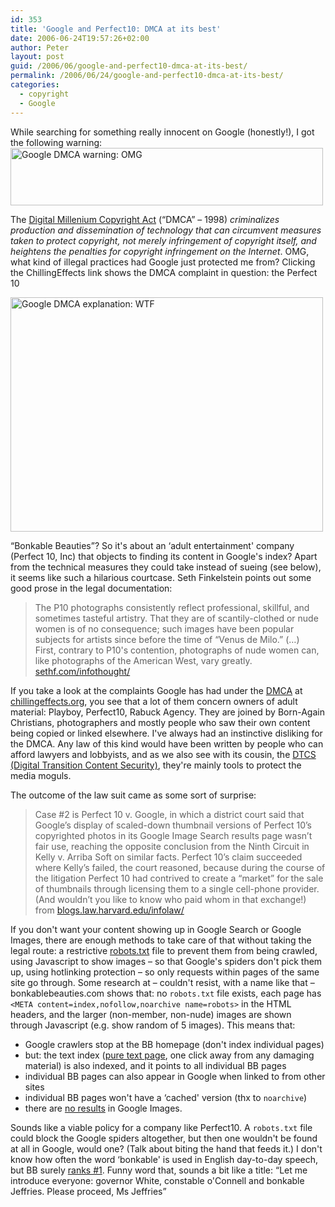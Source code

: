```yaml
---
id: 353
title: 'Google and Perfect10: DMCA at its best'
date: 2006-06-24T19:57:26+02:00
author: Peter
layout: post
guid: /2006/06/google-and-perfect10-dmca-at-its-best/
permalink: /2006/06/24/google-and-perfect10-dmca-at-its-best/
categories:
  - copyright
  - Google
---
```

While searching for something really innocent on Google (honestly!), I got the following warning:  
[<img  src="http://static.flickr.com/66/173874573_fcb4373669.jpg" width="500" height="92" alt="Google DMCA warning: OMG" />](http://www.flickr.com/photos/pforret/173874573/ "Photo Sharing")

The [Digital Millenium Copyright Act](http://en.wikipedia.org/wiki/Digital_Millennium_Copyright_Act) (&#8220;DMCA&#8221; &#8211; 1998) _criminalizes production and dissemination of technology that can circumvent measures taken to protect copyright, not merely infringement of copyright itself, and heightens the penalties for copyright infringement on the Internet_. OMG, what kind of illegal practices had Google just protected me from? Clicking the ChillingEffects link shows the DMCA complaint in question: the Perfect 10

[<img  src="http://static.flickr.com/67/173874574_06690af5a3.jpg" width="500" height="375" alt="Google DMCA explanation: WTF" />](http://www.flickr.com/photos/pforret/173874574/ "Photo Sharing")  
<!--more-->

  
&#8220;Bonkable Beauties&#8221;? So it's about an &#8216;adult entertainment' company (Perfect 10, Inc) that objects to finding its content in Google's index? Apart from the technical measures they could take instead of sueing (see below), it seems like such a hilarious courtcase. Seth Finkelstein points out some good prose in the legal documentation:

> The P10 photographs consistently reflect professional, skillful, and sometimes tasteful artistry. That they are of scantily-clothed or nude women is of no consequence; such images have been popular subjects for artists since before the time of &#8220;Venus de Milo.&#8221; (&#8230;)  
> First, contrary to P10's contention, photographs of nude women can, like photographs of the American West, vary greatly.  
> [sethf.com/infothought/](http://www.sethf.com/infothought/blog/archives/000977.html)

If you take a look at the complaints Google has had under the [DMCA](http://www.google.com/dmca.html) at [chillingeffects.org](http://www.chillingeffects.org/dmca512/keyword.cgi?KeywordID=2), you see that a lot of them concern owners of adult material: Playboy, Perfect10, Rabuck Agency. They are joined by Born-Again Christians, photographers and mostly people who saw their own content being copied or linked elsewhere. I've always had an instinctive disliking for the DMCA. Any law of this kind would have been written by people who can afford lawyers and lobbyists, and as we also see with its cousin, the [DTCS (Digital Transition Content Security)](/2005/12/thought-dmca-was-bad-heres-dtcs/), they're mainly tools to protect the media moguls. 

The outcome of the law suit came as some sort of surprise:

> Case #2 is Perfect 10 v. Google, in which a district court said that Google’s display of scaled-down thumbnail versions of Perfect 10’s copyrighted photos in its Google Image Search results page wasn’t fair use, reaching the opposite conclusion from the Ninth Circuit in Kelly v. Arriba Soft on similar facts. Perfect 10’s claim succeeded where Kelly’s failed, the court reasoned, because during the course of the litigation Perfect 10 had contrived to create a “market” for the sale of thumbnails through licensing them to a single cell-phone provider. (And wouldn’t you like to know who paid whom in that exchange!)  
> from [blogs.law.harvard.edu/infolaw/](http://blogs.law.harvard.edu/infolaw/2006/05/22/fair-use-and-market-effects-which-potential-markets-count/)

If you don't want your content showing up in Google Search or Google Images, there are enough methods to take care of that without taking the legal route: a restrictive [robots.txt](http://www.robotstxt.org/wc/robots.html) file to prevent them from being crawled, using Javascript to show images &#8211; so that Google's spiders don't pick them up, using hotlinking protection &#8211; so only requests within pages of the same site go through. Some research at &#8211; couldn't resist, with a name like that &#8211; bonkablebeauties.com shows that: no `robots.txt` file exists, each page has `<META content=index,nofollow,noarchive name=robots>` in the HTML headers, and the larger (non-member, non-nude) images are shown through Javascript (e.g. show random of 5 images). This means that: 

  * Google crawlers stop at the BB homepage (don't index individual pages)
  * but: the text index ([pure text page](http://www.bonkablebeauties.com/females/), one click away from any damaging material) is also indexed, and it points to all individual BB pages
  * individual BB pages can also appear in Google when linked to from other sites
  * individual BB pages won't have a &#8216;cached' version (thx to `noarchive`) 
  * there are [no results](http://images.google.be/images?q=site%3Abonkablebeauties.com) in Google Images.

Sounds like a viable policy for a company like Perfect10. A `robots.txt` file could block the Google spiders altogether, but then one wouldn't be found at all in Google, would one? (Talk about biting the hand that feeds it.) I don't know how often the word &#8216;bonkable' is used in English day-to-day speech, but BB surely [ranks #1](http://www.google.com/search?q=bonkable). Funny word that, sounds a bit like a title: &#8220;Let me introduce everyone: governor White, constable o'Connell and bonkable Jeffries. Please proceed, Ms Jeffries&#8221;